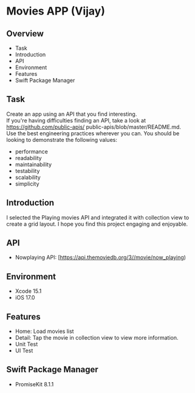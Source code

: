 # Movies APP (Vijay)

## Overview
- Task
- Introduction
- API
- Environment
- Features
- Swift Package Manager

## Task
Create an app using an API that you find interesting.  
If you're having difficulties finding an API, take a look at https://github.com/public-apis/
public-apis/blob/master/README.md.  
Use the best engineering practices wherever you can. You should be looking to demonstrate the following values:  
- performance
- readability
- maintainability
- testability
- scalability
- simplicity

## Introduction
I selected the Playing movies API and integrated it with collection view to create a grid layout. I hope you find this project engaging and enjoyable.

## API
- Nowplaying API: [https://api.themoviedb.org/3//movie/now_playing)

## Environment
- Xcode 15.1
- iOS 17.0
    
## Features
- Home: Load movies list
- Detail: Tap the movie in collection view to view more information.
- Unit Test
- UI Test

## Swift Package Manager
- PromiseKit 8.1.1
